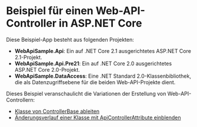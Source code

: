 # <a name="aspnet-core-web-api-controller-sample"></a>Beispiel für einen Web-API-Controller in ASP.NET Core

Diese Beispiel-App besteht aus folgenden Projekten:

- **WebApiSample.Api**: Ein auf .NET Core 2.1 ausgerichtetes ASP.NET Core 2.1-Projekt.
- **WebApiSample.Api.Pre21**: Ein auf .NET Core 2.0 ausgerichtetes ASP.NET Core 2.0-Projekt.
- **WebApiSample.DataAccess**: Eine .NET Standard 2.0-Klassenbibliothek, die als Datenzugriffsebene für die beiden Web-API-Projekte dient.

Dieses Beispiel veranschaulicht die Variationen der Erstellung von Web-API-Controllern:

- [Klasse von ControllerBase ableiten](https://docs.microsoft.com/aspnet/core/web-api#derive-class-from-controllerbase)
- [Änderungsverlauf einer Klasse mit ApiControllerAttribute einblenden](https://docs.microsoft.com/aspnet/core/web-api#annotate-class-with-apicontrollerattribute)
